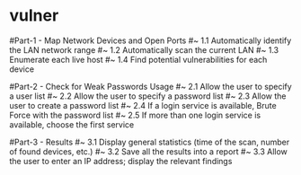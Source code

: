 # vulner

#Part-1 - Map Network Devices and Open Ports 
#~ 1.1 Automatically identify the LAN network range
#~ 1.2 Automatically scan the current LAN
#~ 1.3 Enumerate each live host
#~ 1.4 Find potential vulnerabilities for each device

#Part-2 - Check for Weak Passwords Usage 
#~ 2.1 Allow the user to specify a user list 
#~ 2.2 Allow the user to specify a password list
#~ 2.3 Allow the user to create a password list
#~ 2.4 If a login service is available, Brute Force with the password list
#~ 2.5 If more than one login service is available, choose the first service

#Part-3 - Results
#~ 3.1 Display general statistics (time of the scan, number of found devices, etc.)
#~ 3.2 Save all the results into a report 
#~ 3.3 Allow the user to enter an IP address; display the relevant findings
